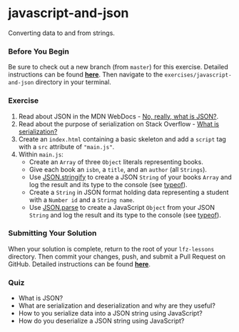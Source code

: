 # javascript-and-json

Converting data to and from strings.

### Before You Begin

Be sure to check out a new branch (from `master`) for this exercise. Detailed instructions can be found [**here**](../../guides/before-each-exercise.md). Then navigate to the `exercises/javascript-and-json` directory in your terminal.

### Exercise

1. Read about JSON in the MDN WebDocs - [No, really, what is JSON?](https://developer.mozilla.org/en-US/docs/Learn/JavaScript/Objects/JSON#No_really_what_is_JSON).
1. Read about the purpose of serialization on Stack Overflow - [What is serialization?](https://stackoverflow.com/questions/633402/what-is-serialization)
1. Create an `index.html` containing a basic skeleton and add a `script` tag with a `src` attribute of `"main.js"`.
1. Within `main.js`:
    - Create an `Array` of three `Object` literals representing books.
    - Give each book an `isbn`, a `title`, and an `author` (all `Strings`).
    - Use [JSON.stringify](https://developer.mozilla.org/en-US/docs/Web/JavaScript/Reference/Global_Objects/JSON/stringify) to create a JSON `String` of your books `Array` and log the result and its type to the console (see [typeof](https://developer.mozilla.org/en-US/docs/Web/JavaScript/Reference/Operators/typeof)).
    - Create a `String` in JSON format holding data representing a student with a `Number id` and a `String name`.
    - Use [JSON.parse](https://developer.mozilla.org/en-US/docs/Web/JavaScript/Reference/Global_Objects/JSON/parse) to create a JavaScript `Object` from your JSON `String` and log the result and its type to the console (see [typeof](https://developer.mozilla.org/en-US/docs/Web/JavaScript/Reference/Operators/typeof)).

### Submitting Your Solution

When your solution is complete, return to the root of your `lfz-lessons` directory. Then commit your changes, push, and submit a Pull Request on GitHub. Detailed instructions can be found [**here**](../../guides/after-each-exercise.md).

### Quiz

- What is JSON?
- What are serialization and deserialization and why are they useful?
- How to you serialize data into a JSON string using JavaScript?
- How do you deserialize a JSON string using JavaScript?
